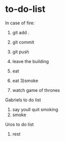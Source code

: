 # to-do-list

In case of fire:
1) git add .
2) git commit 
3) git push
4) leave the building

1) eat
2) eat
3)smoke
4) watch game of thrones

Gabriels to do list

1) say youll quit smoking
2) smoke

Uros to do list

1) rest